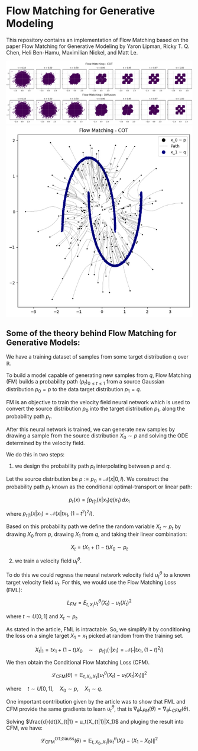 # Flow Matching for Generative Modeling

This repository contains an implementation of Flow Matching based on the paper Flow Matching for Generative Modeling by Yaron Lipman, Ricky T. Q. Chen, Heli Ben-Hamu, Maximilian Nickel, and Matt Le.

![Comparison between Conditional Optimal Transport FM and VP Diffusion FM](/checkers_at_t.png)
![Trajectories of sample points from source to target distribution](/trajectories.png)

## Some of the theory behind Flow Matching for Generative Models:

We have a training dataset of samples from some target distribution $q$ over $\mathbb{R}$. 

To build a model capable of generating new samples from $q$, Flow Matching (FM) builds a probability path $(p_t)_{0 \leq t \leq 1}$ from a source Gaussian distribution $p_0=p$ to the data target distribution $p_1=q$. 

FM is an objective to train the velocity field neural network which is used to convert the source distribution $p_0$ into the target distribution $p_1$, along the probability path $p_t$. 

After this neural network is trained, we can generate new samples by drawing a sample from the source distribution $X_0 \sim p$ and solving the ODE determined by the velocity field. 

We do this in two steps: 

1. we design the probability path $p_t$ interpolating between $p$ and $q$.

Let the source distribution be $p:=p_0=\mathcal{N}(x|0, I)$. We construct the probability path $p_t$ known as the conditional optimal-transport or linear path:

$$
p_t(x) = \int p_{t|1}(x|x_1) q(x_1) \, dx_1
$$

where $p_{t|1}(x|x_1)=\mathcal{N}(x|tx_1, (1-t^2)^2I)$.

Based on this probability path we define the random variable $X_t \sim p_t$ by drawing $X_0$ from $p$, drawing $X_1$ from $q$, and taking their linear combination:

$$
X_t = tX_1 + (1-t)X_0 \sim p_t
$$

2. we train a velocity field $u^\theta_t$.

To do this we could regress the neural network velocity field $u^\theta_t$ to a known target velocity field $u_t$. For this, we would use the Flow Matching Loss (FML):

$$
L_{FM} = E_{t, X_t} u^\theta_t(X_t)-u_t(X_t)^2
$$

where $t \sim U[0, 1]$ and $X_t \sim p_t$.

As stated in the article, FML is intractable. So, we simplify it by conditioning the loss on a single target $X_1=x_1$ picked at random from the training set. 

$$
X_t|_1 = t x_1 + (1 - t) X_0 \quad \sim \quad p_{t|1}(\cdot | x_1) = \mathcal{N}(\cdot | t x_1, (1 - t)^2 I)
$$

We then obtain the Conditional Flow Matching Loss (CFM).

$$
\mathcal{L}_{\text{CFM}}(\theta) = \mathbb{E}_{t, X_t, X_1} \| u^\theta_t(X_t) - u_t(X_t | X_1) \|^2
$$

$\text{where} \quad t \sim U[0,1], \quad X_0 \sim p, \quad X_1 \sim q$.

One important contribution given by the article was to show that FML and CFM provide the same gradients to learn $u^\theta_t$, that is $\nabla_\theta L_{FM}(\theta)=\nabla_\theta L_{CFM}(\theta)$.

Solving $\frac{d}{dt}X_{t|1} = u_t(X_{t|1}|X_1)$ and pluging the result into CFM, we have:

$$
\mathcal{L}^{\text{OT,Gauss}}_{\text{CFM}}(\theta) = \mathbb{E}_{t, X_0, X_1} \| u^\theta_t(X_t) - (X_1-X_0) \|^2
$$
